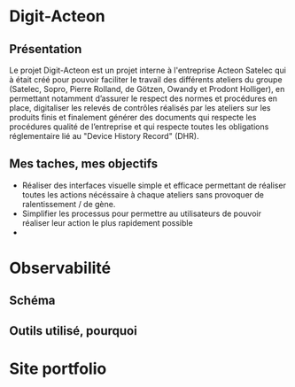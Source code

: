 # Digit-Acteon

## Présentation
Le projet Digit-Acteon est un projet interne à l'entreprise Acteon Satelec qui à était créé pour pouvoir faciliter le travail des différents ateliers du groupe (Satelec, Sopro, Pierre Rolland, de Götzen, Owandy et Prodont Holliger), en permettant notamment d’assurer le respect des normes et procédures en place, digitaliser les relevés de contrôles réalisés par les ateliers sur les produits finis et finalement générer des documents qui respecte les procédures qualité de l’entreprise et qui respecte toutes les obligations réglementaire lié au "Device History Record" (DHR).

## Mes taches, mes objectifs

- Réaliser des interfaces visuelle simple et efficace permettant de réaliser toutes les actions nécéssaire à chaque ateliers sans provoquer de ralentissement / de gène.
- Simplifier les processus pour permettre au utilisateurs de pouvoir réaliser leur action le plus rapidement possible
- 

# Observabilité

## Schéma
## Outils utilisé, pourquoi

# Site portfolio